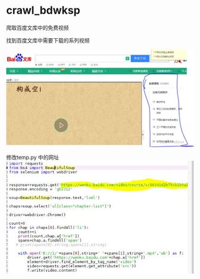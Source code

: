 # crawl_bdwksp
爬取百度文库中的免费视频

找到百度文库中需要下载的系列视频


![Image text](https://github.com/reason519/crawl_bdwksp/blob/master/img/%E6%96%87%E5%BA%93%E4%B8%AD%E7%9A%84%E7%B3%BB%E5%88%97%E8%A7%86%E9%A2%91.JPG)
      
修改temp.py 中的网址
![Image text](https://github.com/reason519/crawl_bdwksp/blob/master/img/%E7%BD%91%E5%9D%80%E4%BF%AE%E6%94%B9%E4%BD%8D%E7%BD%AE.JPG)

